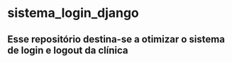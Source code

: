 # sistema_login_django

## Esse repositório destina-se a otimizar o sistema de login e logout da clínica
